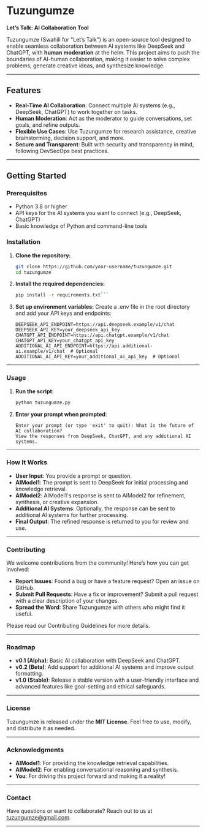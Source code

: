 # **Tuzungumze**  
**Let’s Talk: AI Collaboration Tool**  

Tuzungumze (Swahili for "Let’s Talk") is an open-source tool designed to enable seamless collaboration between AI systems 
like DeepSeek and ChatGPT, with **human moderation** at the helm. This project aims to push the boundaries of AI-human collaboration, 
making it easier to solve complex problems, generate creative ideas, and synthesize knowledge.

---

## **Features**
- **Real-Time AI Collaboration**: Connect multiple AI systems (e.g., DeepSeek, ChatGPT) to work together on tasks.
- **Human Moderation**: Act as the moderator to guide conversations, set goals, and refine outputs.
- **Flexible Use Cases**: Use Tuzungumze for research assistance, creative brainstorming, decision support, and more.
- **Secure and Transparent**: Built with security and transparency in mind, following DevSecOps best practices.

---

## **Getting Started**

### **Prerequisites**
- Python 3.8 or higher
- API keys for the AI systems you want to connect (e.g., DeepSeek, ChatGPT)
- Basic knowledge of Python and command-line tools

### **Installation**
1. **Clone the repository:**
   ```bash
   git clone https://github.com/your-username/tuzungumze.git
   cd tuzungumze
   ```

2. **Install the required dependencies:**
   ```bash
   pip install -r requirements.txt```
   ```

3. **Set up environment variables:**
Create a .env file in the root directory and add your API keys and endpoints:

   ```env
   DEEPSEEK_API_ENDPOINT=https://api.deepseek.example/v1/chat
   DEEPSEEK_API_KEY=your_deepseek_api_key
   CHATGPT_API_ENDPOINT=https://api.chatgpt.example/v1/chat
   CHATGPT_API_KEY=your_chatgpt_api_key
   ADDITIONAL_AI_API_ENDPOINT=https://api.additional-ai.example/v1/chat  # Optional
   ADDITIONAL_AI_API_KEY=your_additional_ai_api_key  # Optional
   ```
   
---

### **Usage**
1. **Run the script**:

   ```bash
   python tuzungumze.py
   ```
2. **Enter your prompt when prompted**:

   ```
   Enter your prompt (or type 'exit' to quit): What is the future of AI collaboration?
   View the responses from DeepSeek, ChatGPT, and any additional AI systems.
   ```

---

### **How It Works**
- **User Input**: You provide a prompt or question.
- **AIModel1**: The prompt is sent to DeepSeek for initial processing and knowledge retrieval.
- **AIModel2**: AIModel1's response is sent to AIModel2 for refinement, synthesis, or creative expansion.
- **Additional AI Systems**: Optionally, the response can be sent to additional AI systems for further processing.
- **Final Output**: The refined response is returned to you for review and use.

---

### **Contributing**
We welcome contributions from the community! Here’s how you can get involved:

- **Report Issues**: Found a bug or have a feature request? Open an issue on GitHub.
- **Submit Pull Requests**: Have a fix or improvement? Submit a pull request with a clear description of your changes.
- **Spread the Word**: Share Tuzungumze with others who might find it useful.

Please read our Contributing Guidelines for more details.

---

### **Roadmap**
- **v0.1 (Alpha)**: Basic AI collaboration with DeepSeek and ChatGPT.
- **v0.2 (Beta)**: Add support for additional AI systems and improve output formatting.
- **v1.0 (Stable)**: Release a stable version with a user-friendly interface and advanced features like goal-setting and ethical safeguards.

---

### **License**
Tuzungumze is released under the **MIT License**. Feel free to use, modify, and distribute it as needed.

---

### **Acknowledgments**
- **AIModel1**: For providing the knowledge retrieval capabilities.
- **AIModel2**: For enabling conversational reasoning and synthesis.
- **You**: For driving this project forward and making it a reality!

---

### **Contact**
Have questions or want to collaborate? Reach out to us at tuzungumze@gmail.com.

---
